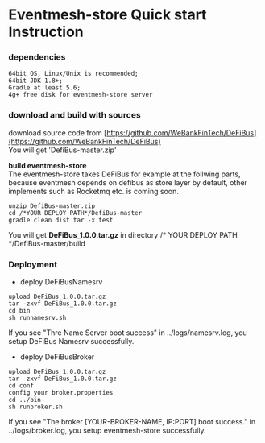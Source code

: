 # Eventmesh-store Quick start Instruction

### dependencies
```
64bit OS, Linux/Unix is recommended;
64bit JDK 1.8+;
Gradle at least 5.6;
4g+ free disk for eventmesh-store server
```

### download and build with sources

download source code from [https://github.com/WeBankFinTech/DeFiBus](https://github.com/WeBankFinTech/DeFiBus)  
You will get 'DefiBus-master.zip'  

**build eventmesh-store**  
The eventmesh-store takes DeFiBus for example at the follwing parts, because eventmesh depends on defibus as store layer by default, other implements such as Rocketmq etc. is coming soon.  

```
unzip DefiBus-master.zip
cd /*YOUR DEPLOY PATH*/DefiBus-master
gradle clean dist tar -x test
```
You will get **DeFiBus_1.0.0.tar.gz** in directory /* YOUR DEPLOY PATH */DefiBus-master/build

### Deployment

- deploy DeFiBusNamesrv  
```
upload DeFiBus_1.0.0.tar.gz
tar -zxvf DeFiBus_1.0.0.tar.gz
cd bin
sh runnamesrv.sh
```
If you see "Thre Name Server boot success" in ../logs/namesrv.log, you setup DeFiBus Namesrv successfully.

- deploy DeFiBusBroker
```
upload DeFiBus_1.0.0.tar.gz
tar -zxvf DeFiBus_1.0.0.tar.gz
cd conf
config your broker.properties
cd ../bin
sh runbroker.sh
```
If you see "The broker \[YOUR-BROKER-NAME, IP:PORT\] boot success." in ../logs/broker.log, 
you setup eventmesh-store successfully.

